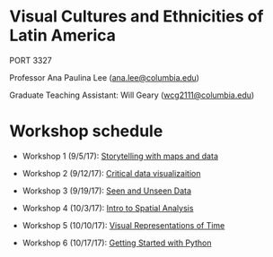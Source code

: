 # Visual Cultures and Ethnicities of Latin America

PORT 3327

Professor Ana Paulina Lee (ana.lee@columbia.edu)

Graduate Teaching Assistant: Will Geary (wcg2111@columbia.edu)

# Workshop schedule

- Workshop 1 (9/5/17): [Storytelling with maps and data](https://docs.google.com/a/columbia.edu/presentation/d/1byvQ3be9-HvHNU1984aPqAJAatCVodg0SBZgBlxi7Jc/edit?usp=sharing)

- Workshop 2 (9/12/17): [Critical data visualizaition](https://docs.google.com/a/columbia.edu/presentation/d/1aYUIGCkixFJ1WQ2I2p5goWrNb3jSGmmQ4-2wVCvihDA/edit?usp=sharing)

- Workshop 3 (9/19/17): [Seen and Unseen Data](https://docs.google.com/a/columbia.edu/presentation/d/1kL-6ccoGIEnkvvvCaxZPQewhmCYLv6c7uA3LoT6Spf8/edit?usp=sharing)

- Workshop 4 (10/3/17): [Intro to Spatial Analysis](https://docs.google.com/a/columbia.edu/presentation/d/1NbXchMPNaOqeRrebKAmIpkW5X5iplaFZtbbfdnzK96U/edit?usp=sharing)

- Workshop 5 (10/10/17): [Visual Representations of Time](https://docs.google.com/a/columbia.edu/presentation/d/13hccPeWn36Bvuciw-ZWg4oE5vZWPcIkme7zvSR0-FeQ/edit?usp=sharing)

- Workshop 6 (10/17/17): [Getting Started with Python](https://docs.google.com/a/columbia.edu/presentation/d/1AYydw8XOp8e-qgw9R1Fuwlk68F7Gzj_Lg08IuAzxJ-I/edit?usp=sharing)
